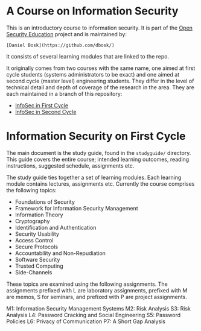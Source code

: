 A Course on Information Security
===============================================================================

This is an introductory course to information security.  It is part of the 
[Open Security Education][1] project and is maintained by:

    [Daniel Bosk](https://github.com/dbosk/)
    
It consists of several learning modules that are linked to the repo.

It originally comes from two courses with the same name, one aimed at first 
cycle students (systems administrators to be exact) and one aimed at second 
cycle (master level) engineering students.  They differ in the level of 
technical detail and depth of coverage of the research in the area.  They are 
each maintained in a branch of this repository:

- [InfoSec in First Cycle](tree/first)
- [InfoSec in Second Cycle](tree/second)

[1]: https://github.com/OpenSecEd/


Information Security on First Cycle
===============================================================================

The main document is the study guide, found in the `studyguide/` directory.  
This guide covers the entire course; intended learning outcomes, reading 
instructions, suggested schedule, assignments etc.

The study guide ties together a set of learning modules.  Each learning module 
contains lectures, assignments etc.  Currently the course comprises the 
following topics:

- Foundations of Security
- Framework for Information Security Management
- Information Theory
- Cryptography
- Identification and Authentication
- Security Usability
- Access Control
- Secure Protocols
- Accountability and Non-Repudiation
- Software Security
- Trusted Computing
- Side-Channels

These topics are examined using the following assignments.  The assignments 
prefixed with L are laboratory assignments, prefixed with M are memos, S for 
seminars, and prefixed with P are project assignments.

M1: Information Security Management Systems
M2: Risk Analysis
S3: Risk Analysis
L4: Password Cracking and Social Engineering
S5: Password Policies
L6: Privacy of Communication
P7: A Short Gap Analysis

